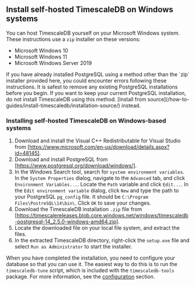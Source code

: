 ## Install self-hosted TimescaleDB on Windows systems
You can host TimescaleDB yourself on your Microsoft Windows system.
These instructions use a `zip` installer on these versions:
*   Microsoft Windows 10
*   Microsoft Windows 11
*   Microsoft Windows Server 2019

<highlight type="warning">
If you have already installed PostgreSQL using a method other than the `zip`
installer provided here, you could encounter errors following these
instructions. It is safest to remove any existing PostgreSQL installations
before you begin. If you want to keep your current PostgreSQL installation, do
not install TimescaleDB using this method.
[Install from source](/how-to-guides/install-timescaledb/installation-source/)
instead.
</highlight>

<procedure>

### Installing self-hosted TimescaleDB on Windows-based systems
1.  Download and install the Visual C++ Redistributable for Visual Studio from
    [https://www.microsoft.com/en-us/download/details.aspx?id=48145].
1.  Download and install PostgreSQL from
    [https://www.postgresql.org/download/windows/].
1.  In the Windows Search tool, search for `system environment variables`. In
    the `System Properties` dialog, navigate to the `Advanced` tab, and
    click `Environment Variables...`. Locate the `Path` variable and
    click `Edit...`. In the `Edit environment variable` dialog, click `New` and
    type the path to your PostgreSQL `pg_config` file. It should
    be `C:\Program Files\PostreSQL\14\bin\`. Click `OK` to save your changes.
1.  Download the TimescaleDB installation `.zip` file from
    [https://timescalereleases.blob.core.windows.net/windows/timescaledb-postgresql-14_2.5.0-windows-amd64.zip].
1.  Locate the downloaded file on your local file system, and extract the files.
1.  In the extracted TimescaleDB directory, right-click the `setup.exe` file and
    select `Run as Administrator` to start the installer.

</procedure>

When you have completed the installation, you need to configure your database so
that you can use it. The easiest way to do this is to run the `timescaledb-tune`
script, which is included with the `timescaledb-tools` package. For more
information, see the [configuration][config] section.


[config]: /how-to-guides/configuration/

